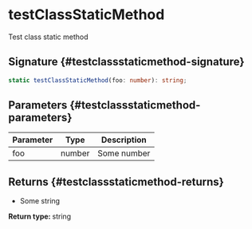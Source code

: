 # testClassStaticMethod

Test class static method

## Signature {#testclassstaticmethod-signature}

```typescript
static testClassStaticMethod(foo: number): string;
```

## Parameters {#testclassstaticmethod-parameters}


|  Parameter | Type | Description |
|  --- | --- | --- |
|  foo | number | Some number |

## Returns {#testclassstaticmethod-returns}

- Some string

<b>Return type: </b>string

